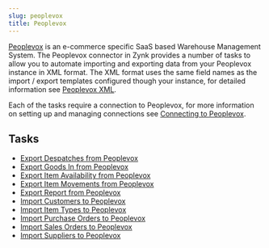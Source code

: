```yaml
---
slug: peoplevox
title: Peoplevox
---
```


[Peoplevox](http://www.peoplevox.co.uk/) is an e-commerce specific SaaS based Warehouse Management System.  The Peoplevox connector in Zynk provides a number of tasks to allow you to automate importing and exporting data from your Peoplevox instance in XML format.  The XML format uses the same field names as the import / export templates configured though your instance, for detailed information see [Peoplevox XML](peoplevox-xml).

Each of the tasks require a connection to Peoplevox, for more information on setting up and managing connections see [Connecting to Peoplevox](connecting-to-peoplevox).

## Tasks

 * [Export Despatches from Peoplevox](export-despatches-from-peoplevox)
 * [Export Goods In from Peoplevox](export-goods-in-from-peoplevox)
 * [Export Item Availability from Peoplevox](export-item-availability-from-peoplevox)
 * [Export Item Movements from Peoplevox](export-item-movements-from-peoplevox)
 * [Export Report from Peoplevox](export-report-from-peoplevox)
 * [Import Customers to Peoplevox](import-customers-to-peoplevox)
 * [Import Item Types to Peoplevox](import-item-types-to-peoplevox)
 * [Import Purchase Orders to Peoplevox](import-purchase-orders-to-peoplevox)
 * [Import Sales Orders to Peoplevox](import-sales-orders-to-peoplevox)
 * [Import Suppliers to Peoplevox](import-suppliers-to-peoplevox)